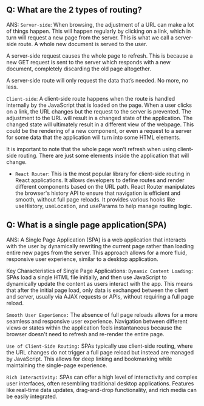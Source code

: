## Q: What are the 2 types of routing?
ANS: `Server-side`: When browsing, the adjustment of a URL can make a lot of things happen. This will happen regularly by clicking on a link, which in turn will request a new page from the server. This is what we call a server-side route. A whole new document is served to the user.

A server-side request causes the whole page to refresh. This is because a new GET request is sent to the server which responds with a new document, completely discarding the old page altogether.

A server-side route will only request the data that’s needed. No more, no less.

`Client-side`: A client-side route happens when the route is handled internally by the JavaScript that is loaded on the page. When a user clicks on a link, the URL changes but the request to the server is prevented. The adjustment to the URL will result in a changed state of the application. The changed state will ultimately result in a different view of the webpage. This could be the rendering of a new component, or even a request to a server for some data that the application will turn into some HTML elements.

It is important to note that the whole page won’t refresh when using client-side routing. There are just some elements inside the application that will change.
- `React Router`: This is the most popular library for client-side routing in React applications. It allows developers to define routes and render different components based on the URL path. React Router manipulates the browser's history API to ensure that navigation is efficient and smooth, without full page reloads. It provides various hooks like useHistory, useLocation, and useParams to help manage routing logic.


## Q: What is a single page application(SPA)
ANS: A Single Page Application (SPA) is a web application that interacts with the user by dynamically rewriting the current page rather than loading entire new pages from the server. This approach allows for a more fluid, responsive user experience, similar to a desktop application.

Key Characteristics of Single Page Applications:
`Dynamic Content Loading:` SPAs load a single HTML file initially, and then use JavaScript to dynamically update the content as users interact with the app. This means that after the initial page load, only data is exchanged between the client and server, usually via AJAX requests or APIs, without requiring a full page reload.

`Smooth User Experience:` The absence of full page reloads allows for a more seamless and responsive user experience. Navigation between different views or states within the application feels instantaneous because the browser doesn't need to refresh and re-render the entire page.

`Use of Client-Side Routing:` SPAs typically use client-side routing, where the URL changes do not trigger a full page reload but instead are managed by JavaScript. This allows for deep linking and bookmarking while maintaining the single-page experience.

`Rich Interactivity:` SPAs can offer a high level of interactivity and complex user interfaces, often resembling traditional desktop applications. Features like real-time data updates, drag-and-drop functionality, and rich media can be easily integrated.